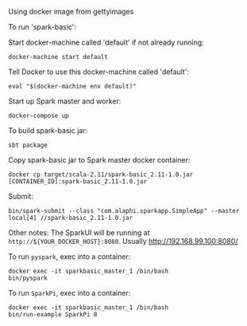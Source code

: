 Using docker image from gettyimages

To run 'spark-basic':

Start docker-machine called 'default' if not already running:

    docker-machine start default
    
Tell Docker to use this docker-machine called 'default':

    eval "$(docker-machine env default)"

Start up Spark master and worker:
    
    docker-compose up

To build spark-basic jar:
        
    sbt package

Copy spark-basic jar to Spark master docker container:

    docker cp target/scala-2.11/spark-basic_2.11-1.0.jar [CONTAINER_ID]:spark-basic_2.11-1.0.jar

Submit:

    bin/spark-submit --class "com.alaphi.sparkapp.SimpleApp" --master local[4] //spark-basic_2.11-1.0.jar


Other notes:
The SparkUI will be running at `http://${YOUR_DOCKER_HOST}:8080`. Usually http://192.168.99.100:8080/

To run `pyspark`, exec into a container:

    docker exec -it sparkbasic_master_1 /bin/bash
    bin/pyspark

To run `SparkPi`, exec into a container:

    docker exec -it sparkbasic_master_1 /bin/bash
    bin/run-example SparkPi 8

